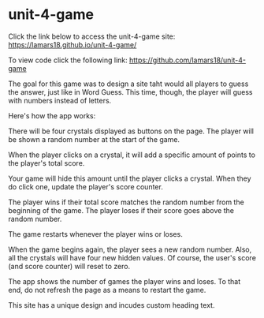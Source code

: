 # unit-4-game
Click the link below to access the unit-4-game site: https://lamars18.github.io/unit-4-game/ 

To view code click the following link: https://github.com/lamars18/unit-4-game

The goal for this game was to design a site taht would all players to guess the answer, just like in Word Guess. This time, though, the player will guess with numbers instead of letters.

Here's how the app works:

There will be four crystals displayed as buttons on the page.
The player will be shown a random number at the start of the game.

When the player clicks on a crystal, it will add a specific amount of points to the player's total score. 


Your game will hide this amount until the player clicks a crystal.
When they do click one, update the player's score counter.


The player wins if their total score matches the random number from the beginning of the game.
The player loses if their score goes above the random number.

The game restarts whenever the player wins or loses.


When the game begins again, the player sees a new random number. Also, all the crystals will have four new hidden values. Of course, the user's score (and score counter) will reset to zero.


The app shows the number of games the player wins and loses. To that end, do not refresh the page as a means to restart the game.

This site has a unique design and incudes custom heading text. 


